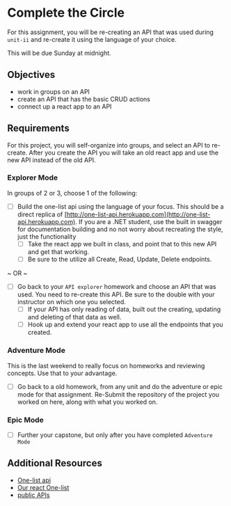 # Complete the Circle

For this assignment, you will be re-creating an API that was used during `unit-ii` and re-create it using the language of your choice.

This will be due Sunday at midnight.

## Objectives

- work in groups on an API
- create an API that has the basic CRUD actions
- connect up a react app to an API

## Requirements

For this project, you will self-organize into groups, and select an API to re-create. After you create the API you will take an old react app and use the new API instead of the old API.

### Explorer Mode

In groups of 2 or 3, choose 1 of the following:

- [ ] Build the one-list api using the language of your focus. This should be a direct replica of [http://one-list-api.herokuapp.com](http://one-list-api.herokuapp.com). If you are a .NET student, use the built in swagger for documentation building and no not worry about recreating the style, just the functionality
  - [ ] Take the react app we built in class, and point that to this new API and get that working.
  - [ ] Be sure to the utilize all Create, Read, Update, Delete endpoints.

~ OR ~

- [ ] Go back to your `API explorer` homework and choose an API that was used. You need to re-create this API. Be sure to the double with your instructor on which one you selected.
  - [ ] If your API has only reading of data, built out the creating, updating and deleting of that data as well.
  - [ ] Hook up and extend your react app to use all the endpoints that you created.

### Adventure Mode

This is the last weekend to really focus on homeworks and reviewing concepts. Use that to your advantage.

- [ ] Go back to a old homework, from any unit and do the adventure or epic mode for that assignment. Re-Submit the repository of the project you worked on here, along with what you worked on.

### Epic Mode

- [ ] Further your capstone, but only after you have completed `Adventure Mode`

## Additional Resources

- [One-list api](http://one-list-api.herokuapp.com)
- [Our react One-list](https://github.com/suncoast-devs/cohort-xiii/tree/master/week-05/two-list)
- [public APIs](https://github.com/toddmotto/public-apis)
